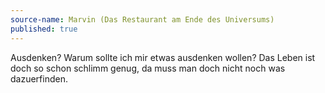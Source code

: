 ```yaml
---
source-name: Marvin (Das Restaurant am Ende des Universums)
published: true
---
```


<p>Ausdenken? Warum sollte ich mir etwas ausdenken wollen? Das Leben ist doch so schon schlimm genug, da muss man doch nicht noch was dazuerfinden.</p>


